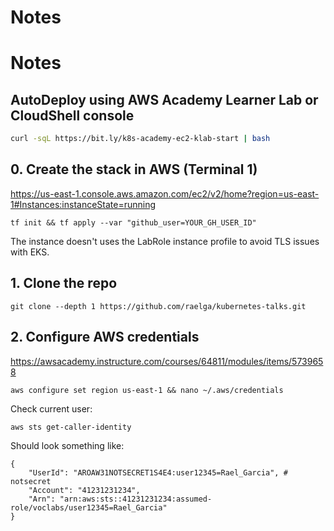 # Notes

# Notes

## AutoDeploy using AWS Academy Learner Lab or CloudShell console

```bash
curl -sqL https://bit.ly/k8s-academy-ec2-klab-start | bash
```

## 0. Create the stack in AWS (Terminal 1)

https://us-east-1.console.aws.amazon.com/ec2/v2/home?region=us-east-1#Instances:instanceState=running

```
tf init && tf apply --var "github_user=YOUR_GH_USER_ID"
```

The instance doesn't uses the LabRole instance profile to avoid TLS issues with EKS.

## 1. Clone the repo

```
git clone --depth 1 https://github.com/raelga/kubernetes-talks.git
```

## 2. Configure AWS credentials

https://awsacademy.instructure.com/courses/64811/modules/items/5739658

```
aws configure set region us-east-1 && nano ~/.aws/credentials
```

Check current user:

```
aws sts get-caller-identity
```

Should look something like:

```
{
    "UserId": "AROAW31NOTSECRET1S4E4:user12345=Rael_Garcia", # notsecret
    "Account": "41231231234",
    "Arn": "arn:aws:sts::41231231234:assumed-role/voclabs/user12345=Rael_Garcia"
}
```
